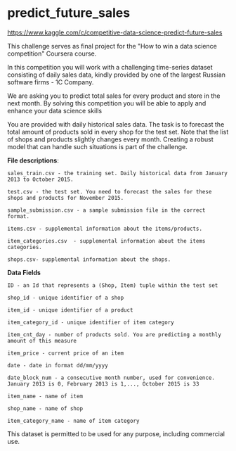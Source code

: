 # predict_future_sales

https://www.kaggle.com/c/competitive-data-science-predict-future-sales

This challenge serves as final project for the "How to win a data science competition" Coursera course.

In this competition you will work with a challenging time-series dataset consisting of daily sales data, kindly provided by one of the largest Russian software firms - 1C Company. 

We are asking you to predict total sales for every product and store in the next month. By solving this competition you will be able to apply and enhance your data science skills

You are provided with daily historical sales data. The task is to forecast the total amount of products sold in every shop for the test set. Note that the list of shops and products slightly changes every month. Creating a robust model that can handle such situations is part of the challenge.

**File descriptions**:
```
sales_train.csv - the training set. Daily historical data from January 2013 to October 2015.

test.csv - the test set. You need to forecast the sales for these shops and products for November 2015.

sample_submission.csv - a sample submission file in the correct format.

items.csv - supplemental information about the items/products.

item_categories.csv  - supplemental information about the items categories.

shops.csv- supplemental information about the shops.
```

**Data Fields**
```
ID - an Id that represents a (Shop, Item) tuple within the test set

shop_id - unique identifier of a shop

item_id - unique identifier of a product

item_category_id - unique identifier of item category

item_cnt_day - number of products sold. You are predicting a monthly amount of this measure

item_price - current price of an item

date - date in format dd/mm/yyyy

date_block_num - a consecutive month number, used for convenience. January 2013 is 0, February 2013 is 1,..., October 2015 is 33

item_name - name of item

shop_name - name of shop

item_category_name - name of item category
```
This dataset is permitted to be used for any purpose, including commercial use.
